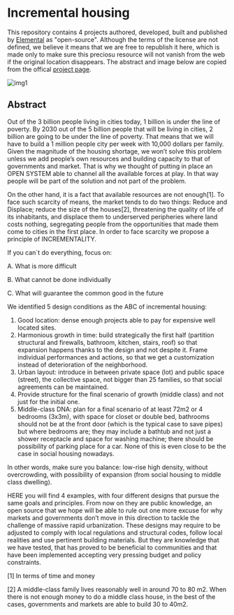 # Incremental housing

This repository contains 4 projects authored, developed, built and published by [Elemental](http://www.elementalchile.cl) as "open-source". Although the terms of the license are not defined, we believe it means that we are free to republish it here, which is made only to make sure this preciosu resource will not vanish from the web if the original location disappears. The abstract and image below are copied from the offical [project page](http://www.elementalchile.cl/en/projects/abc-of-incremental-housing/).

![img1](http://www.elementalchile.cl/wp-content/uploads/2016/04/HOUSING-FACSIMIL_PROYECTO_VV2.jpg)

## Abstract

Out of the 3 billion people living in cities today, 1 billion is under the line of poverty. By 2030 out of the 5 billion people that will be living in cities, 2 billion are going to be under the line of poverty. That means that we will have to build a 1 million people city per week with 10,000 dollars per family. Given the magnitude of the housing shortage, we won’t solve this problem unless we add people’s own resources and building capacity to that of governments and market. That is why we thought of putting in place an OPEN SYSTEM able to channel all the available forces at play. In that way people will be part of the solution and not part of the problem.

 
On the other hand, it is a fact that available resources are not enough[1]. To face such scarcity of means, the market tends to do two things: Reduce and Displace; reduce the size of the houses[2], threatening the quality of life of its inhabitants, and displace them to underserved peripheries where land costs nothing, segregating people from the opportunities that made them come to cities in the first place. In order to face scarcity we propose a principle of INCREMENTALITY.

If you can´t do everything, focus on:

A. What is more difficult

B. What cannot be done individually

C. What will guarantee the common good in the future

We identified 5 design conditions as the ABC of incremental housing:

1. Good location: dense enough projects able to pay for expensive well located sites.
2. Harmonious growth in time: build strategically the first half (partition structural and firewalls, bathroom, kitchen, stairs, roof) so that expansion happens thanks to the design and not despite it. Frame individual performances and actions, so that we get a customization instead of deterioration of the neighborhood.
3. Urban layout: introduce in between private space (lot) and public space (street), the collective space, not bigger than 25 families, so that social agreements can be maintained.
4. Provide structure for the final scenario of growth (middle class) and not just for the initial one.
5. Middle-class DNA: plan for a final scenario of at least 72m2 or 4 bedrooms (3x3m), with space for closet or double bed, bathrooms should not be at the front door (which is the typical case to save pipes) but where bedrooms are; they may include a bathtub and not just a shower receptacle and space for washing machine; there should be possibility of parking place for a car. None of this is even close to be the case in social housing nowadays.

In other words, make sure you balance: low-rise high density, without overcrowding, with possibility of expansion (from social housing to middle class dwelling).

HERE you will find 4 examples, with four different designs that pursue the same goals and principles. From now on they are public knowledge, an open source that we hope will be able to rule out one more excuse for why markets and governments don’t move in this direction to tackle the challenge of massive rapid urbanization. These designs may require to be adjusted to comply with local regulations and structural codes, follow local realities and use pertinent building materials. But they are knowledge that we have tested, that has proved to be beneficial to communities and that have been implemented accepting very pressing budget and policy constraints.


[1] In terms of time and money

[2] A middle-class family lives reasonably well in around 70 to 80 m2. When there is not enough money to do a middle class house, in the best of the cases, governments and markets are able to build 30 to 40m2.

